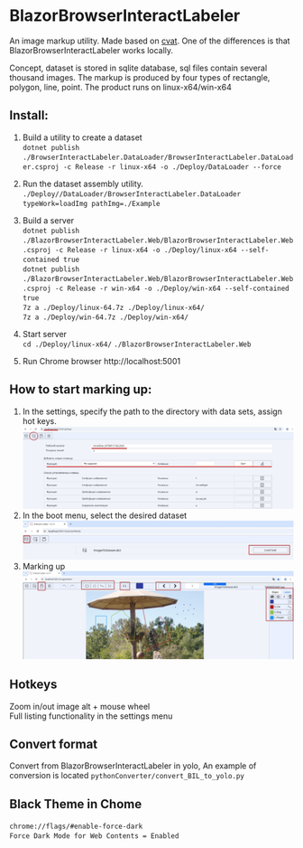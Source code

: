 # BlazorBrowserInteractLabeler

An image markup utility. Made based on [cvat](https://github.com/opencv/cvat). One of the differences is that BlazorBrowserInteractLabeler works locally.

Concept, dataset is stored in sqlite database, sql files contain several thousand images. The markup is produced by four types of rectangle, polygon, line, point. The product runs on linux-x64/win-x64

## Install:
1. Build a utility to create a dataset <br>
   `dotnet publish ./BrowserInteractLabeler.DataLoader/BrowserInteractLabeler.DataLoader.csproj -c Release -r linux-x64 -o ./Deploy/DataLoader --force`<br>

2. Run the dataset assembly utility.<br>
     `./Deploy//DataLoader/BrowserInteractLabeler.DataLoader typeWork=loadImg pathImg=./Example`

3. Build a server<br>
     `dotnet publish ./BlazorBrowserInteractLabeler.Web/BlazorBrowserInteractLabeler.Web.csproj -c Release -r linux-x64 -o ./Deploy/linux-x64 --self-contained true`<br>
     `dotnet publish ./BlazorBrowserInteractLabeler.Web/BlazorBrowserInteractLabeler.Web.csproj -c Release -r win-x64 -o ./Deploy/win-x64 --self-contained true`<br>
     `7z a ./Deploy/linux-64.7z ./Deploy/linux-x64/`<br>
     `7z a ./Deploy/win-64.7z ./Deploy/win-x64/`<br>

4. Start server<br>
    `cd ./Deploy/linux-x64/`
     `./BlazorBrowserInteractLabeler.Web`
5. Run Chrome browser http://localhost:5001<br>

## How to start marking up:
1. In the settings, specify the path to the directory with data sets, assign hot keys.
   ![plot](./Info/settings.jpg)
2. In the boot menu, select the desired dataset
   ![plot](./Info/load_db.jpg)
3. Marking up
   ![plot](./Info/start_page.jpg)

## Hotkeys <br>
 Zoom in/out image alt + mouse wheel <br>
 Full listing functionality in the settings menu <br>


## Convert format  <br>
Convert from BlazorBrowserInteractLabeler in yolo,  An example of conversion is located `pythonConverter/convert_BIL_to_yolo.py`

## Black Theme in Chome <br>
`chrome://flags/#enable-force-dark`<br>
`Force Dark Mode for Web Contents = Enabled`<br>